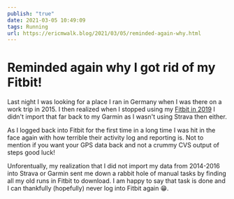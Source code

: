 ```yaml
---
publish: "true"
date: 2021-03-05 10:49:09
tags: Running
url: https://ericmwalk.blog/2021/03/05/reminded-again-why.html
---
```


# Reminded again why I got rid of my Fitbit!

Last night I was looking for a place I ran in Germany when I was there on a work trip in 2015. I then realized when I stopped using my <a href="https://ericmwalk.blog/2019/10/08/goodbye-fitbit.html">Fitbit in 2019</a> I didn't import that far back to my Garmin as I wasn't using Strava then either.

As I logged back into Fitbit for the first time in a long time I was hit in the face again with how terrible their activity log and reporting is. Not to mention if you want your GPS data back and not a crummy CVS output of steps good luck!

Unforentually, my realization that I did not import my data from 2014-2016 into Strava or Garmin sent me down a rabbit hole of manual tasks by finding all my old runs in Fitbit to download. I am happy to say that task is done and I can thankfully (hopefully) never log into Fitbit again 😁.
